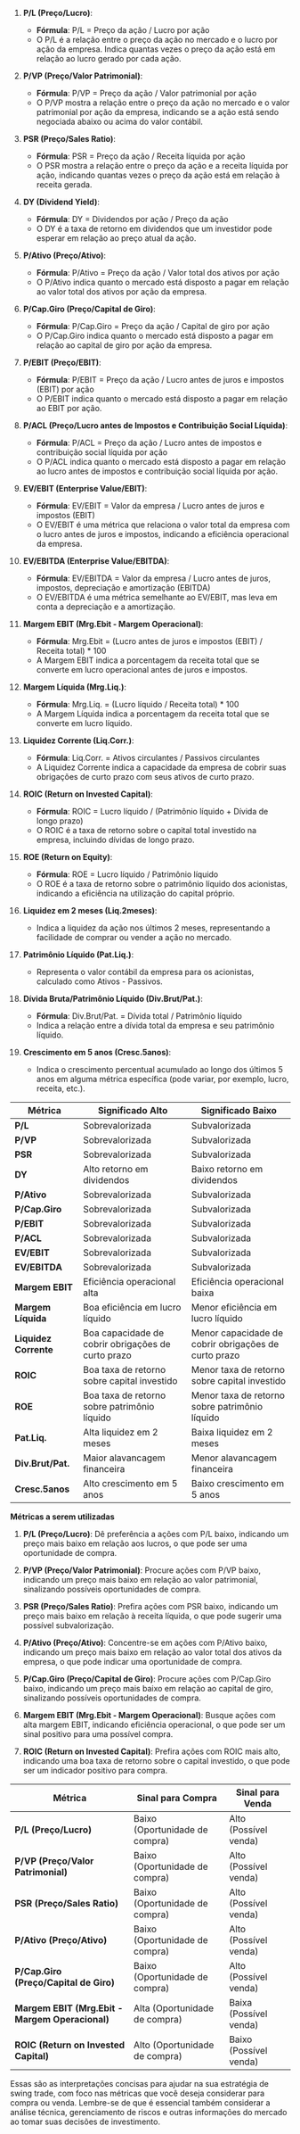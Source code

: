 1. **P/L (Preço/Lucro)**:
   - **Fórmula**: P/L = Preço da ação / Lucro por ação
   - O P/L é a relação entre o preço da ação no mercado e o lucro por ação da empresa. Indica quantas vezes o preço da ação está em relação ao lucro gerado por cada ação.

2. **P/VP (Preço/Valor Patrimonial)**:
   - **Fórmula**: P/VP = Preço da ação / Valor patrimonial por ação
   - O P/VP mostra a relação entre o preço da ação no mercado e o valor patrimonial por ação da empresa, indicando se a ação está sendo negociada abaixo ou acima do valor contábil.

3. **PSR (Preço/Sales Ratio)**:
   - **Fórmula**: PSR = Preço da ação / Receita líquida por ação
   - O PSR mostra a relação entre o preço da ação e a receita líquida por ação, indicando quantas vezes o preço da ação está em relação à receita gerada.

4. **DY (Dividend Yield)**:
   - **Fórmula**: DY = Dividendos por ação / Preço da ação
   - O DY é a taxa de retorno em dividendos que um investidor pode esperar em relação ao preço atual da ação.

5. **P/Ativo (Preço/Ativo)**:
   - **Fórmula**: P/Ativo = Preço da ação / Valor total dos ativos por ação
   - O P/Ativo indica quanto o mercado está disposto a pagar em relação ao valor total dos ativos por ação da empresa.

6. **P/Cap.Giro (Preço/Capital de Giro)**:
   - **Fórmula**: P/Cap.Giro = Preço da ação / Capital de giro por ação
   - O P/Cap.Giro indica quanto o mercado está disposto a pagar em relação ao capital de giro por ação da empresa.

7. **P/EBIT (Preço/EBIT)**:
   - **Fórmula**: P/EBIT = Preço da ação / Lucro antes de juros e impostos (EBIT) por ação
   - O P/EBIT indica quanto o mercado está disposto a pagar em relação ao EBIT por ação.

8. **P/ACL (Preço/Lucro antes de Impostos e Contribuição Social Líquida)**:
   - **Fórmula**: P/ACL = Preço da ação / Lucro antes de impostos e contribuição social líquida por ação
   - O P/ACL indica quanto o mercado está disposto a pagar em relação ao lucro antes de impostos e contribuição social líquida por ação.

9. **EV/EBIT (Enterprise Value/EBIT)**:
   - **Fórmula**: EV/EBIT = Valor da empresa / Lucro antes de juros e impostos (EBIT)
   - O EV/EBIT é uma métrica que relaciona o valor total da empresa com o lucro antes de juros e impostos, indicando a eficiência operacional da empresa.

10. **EV/EBITDA (Enterprise Value/EBITDA)**:
    - **Fórmula**: EV/EBITDA = Valor da empresa / Lucro antes de juros, impostos, depreciação e amortização (EBITDA)
    - O EV/EBITDA é uma métrica semelhante ao EV/EBIT, mas leva em conta a depreciação e a amortização.

11. **Margem EBIT (Mrg.Ebit - Margem Operacional)**:
    - **Fórmula**: Mrg.Ebit = (Lucro antes de juros e impostos (EBIT) / Receita total) * 100
    - A Margem EBIT indica a porcentagem da receita total que se converte em lucro operacional antes de juros e impostos.

12. **Margem Líquida (Mrg.Liq.)**:
    - **Fórmula**: Mrg.Liq. = (Lucro líquido / Receita total) * 100
    - A Margem Líquida indica a porcentagem da receita total que se converte em lucro líquido.

13. **Liquidez Corrente (Liq.Corr.)**:
    - **Fórmula**: Liq.Corr. = Ativos circulantes / Passivos circulantes
    - A Liquidez Corrente indica a capacidade da empresa de cobrir suas obrigações de curto prazo com seus ativos de curto prazo.

14. **ROIC (Return on Invested Capital)**:
    - **Fórmula**: ROIC = Lucro líquido / (Patrimônio líquido + Dívida de longo prazo)
    - O ROIC é a taxa de retorno sobre o capital total investido na empresa, incluindo dívidas de longo prazo.

15. **ROE (Return on Equity)**:
    - **Fórmula**: ROE = Lucro líquido / Patrimônio líquido
    - O ROE é a taxa de retorno sobre o patrimônio líquido dos acionistas, indicando a eficiência na utilização do capital próprio.

16. **Liquidez em 2 meses (Liq.2meses)**:
    - Indica a liquidez da ação nos últimos 2 meses, representando a facilidade de comprar ou vender a ação no mercado.

17. **Patrimônio Líquido (Pat.Liq.)**:
    - Representa o valor contábil da empresa para os acionistas, calculado como Ativos - Passivos.

18. **Dívida Bruta/Patrimônio Líquido (Div.Brut/Pat.)**:
    - **Fórmula**: Div.Brut/Pat. = Dívida total / Patrimônio líquido
    - Indica a relação entre a dívida total da empresa e seu patrimônio líquido.

19. **Crescimento em 5 anos (Cresc.5anos)**:
    - Indica o crescimento percentual acumulado ao longo dos últimos 5 anos em alguma métrica específica (pode variar, por exemplo, lucro, receita, etc.).


|Métrica                   | Significado Alto | Significado Baixo |
|--------------------------|------------------|--------------------|
|**P/L**                    | Sobrevalorizada | Subvalorizada |
|**P/VP**                   | Sobrevalorizada | Subvalorizada |
|**PSR**                    | Sobrevalorizada | Subvalorizada |
|**DY**                     | Alto retorno em dividendos | Baixo retorno em dividendos |
|**P/Ativo**                | Sobrevalorizada | Subvalorizada |
|**P/Cap.Giro**             | Sobrevalorizada | Subvalorizada |
|**P/EBIT**   | Sobrevalorizada | Subvalorizada |
|**P/ACL** | Sobrevalorizada | Subvalorizada |
|**EV/EBIT** | Sobrevalorizada | Subvalorizada |
|**EV/EBITDA** | Sobrevalorizada | Subvalorizada |
|**Margem EBIT** | Eficiência operacional alta | Eficiência operacional baixa |
|**Margem Líquida** | Boa eficiência em lucro líquido | Menor eficiência em lucro líquido |
|**Liquidez Corrente** | Boa capacidade de cobrir obrigações de curto prazo | Menor capacidade de cobrir obrigações de curto prazo |
|**ROIC** | Boa taxa de retorno sobre capital investido | Menor taxa de retorno sobre capital investido |
|**ROE** | Boa taxa de retorno sobre patrimônio líquido | Menor taxa de retorno sobre patrimônio líquido |
|**Pat.Liq.** | Alta liquidez em 2 meses | Baixa liquidez em 2 meses |
|**Div.Brut/Pat.** | Maior alavancagem financeira | Menor alavancagem financeira |
|**Cresc.5anos** | Alto crescimento em 5 anos | Baixo crescimento em 5 anos |


**Métricas a serem utilizadas**

1. **P/L (Preço/Lucro)**: Dê preferência a ações com P/L baixo, indicando um preço mais baixo em relação aos lucros, o que pode ser uma oportunidade de compra.

2. **P/VP (Preço/Valor Patrimonial)**: Procure ações com P/VP baixo, indicando um preço mais baixo em relação ao valor patrimonial, sinalizando possíveis oportunidades de compra.

3. **PSR (Preço/Sales Ratio)**: Prefira ações com PSR baixo, indicando um preço mais baixo em relação à receita líquida, o que pode sugerir uma possível subvalorização.

4. **P/Ativo (Preço/Ativo)**: Concentre-se em ações com P/Ativo baixo, indicando um preço mais baixo em relação ao valor total dos ativos da empresa, o que pode indicar uma oportunidade de compra.

5. **P/Cap.Giro (Preço/Capital de Giro)**: Procure ações com P/Cap.Giro baixo, indicando um preço mais baixo em relação ao capital de giro, sinalizando possíveis oportunidades de compra.

6. **Margem EBIT (Mrg.Ebit - Margem Operacional)**: Busque ações com alta margem EBIT, indicando eficiência operacional, o que pode ser um sinal positivo para uma possível compra.

7. **ROIC (Return on Invested Capital)**: Prefira ações com ROIC mais alto, indicando uma boa taxa de retorno sobre o capital investido, o que pode ser um indicador positivo para compra.


|Métrica                | Sinal para Compra | Sinal para Venda |
|-----------------------|-------------------|------------------|
|**P/L (Preço/Lucro)**  | Baixo (Oportunidade de compra) | Alto (Possível venda) |
|**P/VP (Preço/Valor Patrimonial)** | Baixo (Oportunidade de compra) | Alto (Possível venda) |
|**PSR (Preço/Sales Ratio)** | Baixo (Oportunidade de compra) | Alto (Possível venda) |
|**P/Ativo (Preço/Ativo)** | Baixo (Oportunidade de compra) | Alto (Possível venda) |
|**P/Cap.Giro (Preço/Capital de Giro)** | Baixo (Oportunidade de compra) | Alto (Possível venda) |
|**Margem EBIT (Mrg.Ebit - Margem Operacional)** | Alta (Oportunidade de compra) | Baixa (Possível venda) |
|**ROIC (Return on Invested Capital)** | Alto (Oportunidade de compra) | Baixo (Possível venda) |

Essas são as interpretações concisas para ajudar na sua estratégia de swing trade, com foco nas métricas que você deseja considerar para compra ou venda. Lembre-se de que é essencial também considerar a análise técnica, gerenciamento de riscos e outras informações do mercado ao tomar suas decisões de investimento.

